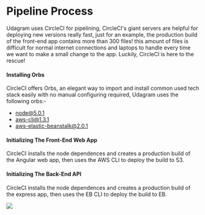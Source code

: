 # Pipeline Process

Udagram uses CircleCI for pipelining, CircleCI's giant servers are helpful for deploying new versions really fast, just for an example, the production build of the front-end app contains more than 300 files! this amount of files is difficult for normal internet connections and laptops to handle every time we want to make a small change to the app. Luckily, CircleCI is here to the rescue!



#### Installing Orbs

CircleCI offers Orbs, an elegant way to import and install common used tech stack easily with no manual configuring required, Udagram uses the following orbs:- 

- node@5.0.1
- aws-cli@1.3.1
- aws-elastic-beanstalk@2.0.1



#### Initializing The Front-End Web App

CircleCI installs the node dependences and creates a production build of the Angular web app, then uses the AWS CLI to deploy the build to S3. 

#### Initializing The Back-End API

CircleCI installs the node dependences and creates a production build of the express app, then uses the EB CLI to deploy the build to EB.



![](https://i.imgur.com/VcI45ui.png)